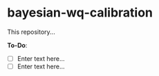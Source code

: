 # bayesian-wq-calibration
This repository...

**To-Do**:
- [ ] Enter text here... 
- [ ] Enter text here... 